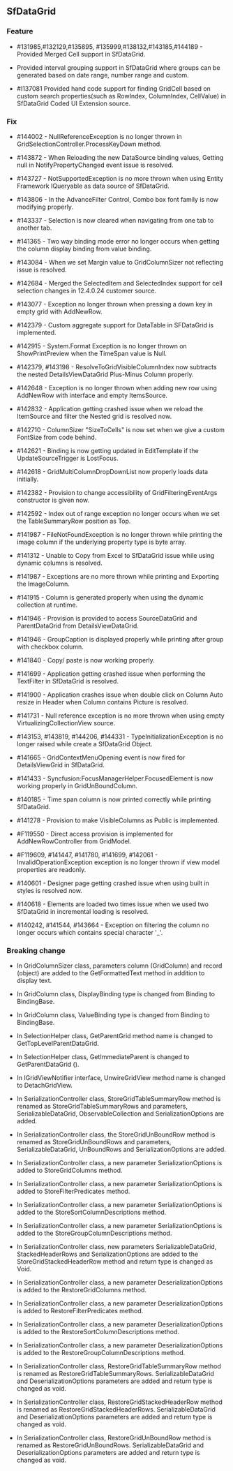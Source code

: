 ## SfDataGrid

### Feature

* \#131985,\#132129,\#135895, \#135999,\#138132,\#143185,\#144189 - Provided Merged Cell support in SfDataGrid.

* Provided interval grouping support in SfDataGrid where groups can be generated based on date range, number range and custom.

* \#I137081 Provided hand code support for finding GridCell based on custom search properties(such as  RowIndex, ColumnIndex, CellValue) in SfDataGrid Coded UI Extension source.

### Fix

* \#144002 - NullReferenceException is no longer thrown in GridSelectionController.ProcessKeyDown method.

* \#143872 - When Reloading the new DataSource binding values, Getting null in NotifyPropertyChanged event issue is resolved.

* \#143727 - NotSupportedException is no more  thrown when using Entity Framework IQueryable as data source of SfDataGrid.

* \#143806 - In the AdvanceFilter Control, Combo box font family is now modifying properly.

* \#143337 - Selection is now cleared when navigating from one tab to another tab.

* \#141365 - Two way binding mode error no longer occurs when getting the column display binding from value binding.

* \#143084 - When we set Margin value to GridColumnSizer not reflecting issue is resolved.

* \#142684 - Merged the SelectedItem and SelectedIndex support for cell selection changes in 12.4.0.24 customer source.

* \#143077 - Exception no longer thrown when pressing a down key in empty grid with AddNewRow.

* \#142379 - Custom aggregate support for DataTable in SFDataGrid is implemented.

* \#142915 - System.Format Exception is no longer thrown on ShowPrintPreview when the TimeSpan value is Null.

* \#142379, \#143198 - ResolveToGridVisibleColumnIndex now subtracts the nested DetailsViewDataGrid Plus-Minus Column properly.

* \#142648 - Exception is no longer thrown when adding new row using AddNewRow with interface and empty ItemsSource.

* \#142832 - Application getting crashed issue when we reload the ItemSource and filter the Nested grid is resolved now.

* \#142710 - ColumnSizer "SizeToCells" is now set when we give a custom FontSize from code behind.

* \#142621 - Binding is now getting updated in EditTemplate if the UpdateSourceTrigger is LostFocus.

* \#142618 - GridMultiColumnDropDownList now properly loads data initially.

* \#142382 - Provision to change accessibility of GridFilteringEventArgs constructor is given now.

* \#142592 - Index out of range exception no longer occurs when we set the TableSummaryRow position as Top.

* \#141987 - FileNotFoundException is no longer thrown while printing the image column if the underlying property type is byte array.

* \#141312 - Unable to Copy from Excel to SfDataGrid issue while using dynamic columns is resolved.

* \#141987 - Exceptions are no more thrown while printing and Exporting the ImageColumn.

* \#141915 - Column is generated properly when using the dynamic collection at runtime.

* \#141946 - Provision is provided to access SourceDataGrid and ParentDataGrid from DetailsViewDataGrid.

* \#141946 - GroupCaption is displayed properly while printing after group with checkbox column.

* \#141840 - Copy/ paste is now working properly.

* \#141699 - Application getting crashed issue when performing the TextFilter in SfDataGrid is resolved.

* \#141900 - Application crashes issue when double click on Column Auto resize in Header when Column contains Picture is resolved.

* \#141731 - Null reference exception is no more thrown when using empty VirtualizingCollectionView source.

* \#143153, \#143819, \#144206, \#144331 - TypeInitializationException is no longer raised while create a SfDataGrid Object.

* \#141665 - GridContextMenuOpening event is now fired for DetailsViewGrid in SfDataGrid.

* \#141433 - Syncfusion:FocusManagerHelper.FocusedElement is now working properly in GridUnBoundColumn.

* \#140185 - Time span column is now printed correctly while printing SfDataGrid.

* \#141278 - Provision to make VisibleColumns as Public is implemented.

* \#F119550 - Direct access provision is implemented for AddNewRowController from GridModel.

* \#F119609, \#141447, \#141780, \#141699, \#142061 - InvalidOperationException exception is no longer thrown if view model properties are readonly.

* \#140601 - Designer page getting crashed issue when using built in styles is resolved now.

* \#140618 - Elements are loaded two times issue when we used two SfDataGrid in incremental loading is resolved.

* \#140242, \#141544, \#143664 - Exception on filtering the column  no longer occurs which contains special character '_'.

### Breaking change

* In GridColumnSizer class, parameters column (GridColumn) and record (object) are added to the GetFormattedText method in addition to display text.

* In GridColumn class, DisplayBinding type is changed from Binding to BindingBase.

* In GridColumn class, ValueBinding type is changed from Binding to BindingBase.

* In SelectionHelper class, GetParentGrid method name is changed to GetTopLevelParentDataGrid.

* In SelectionHelper class, GetImmediateParent is changed to GetParentDataGrid ().

* In IGridViewNotifier interface, UnwireGridView method name is changed to DetachGridView.

* In SerializationController class, StoreGridTableSummaryRow method is renamed as StoreGridTableSummaryRows and parameters, SerializableDataGrid, ObservableCollection<GridSummaryRow> and SerializationOptions are added.

* In SerializationController class, the StoreGridUnBoundRow method is renamed as StoreGridUnBoundRows and parameters, SerializableDataGrid, UnBoundRows and SerializationOptions are added.

* In SerializationController class, a new parameter SerializationOptions is added to StoreGridColumns method.

* In SerializationController class, a new parameter SerializationOptions is added to StoreFilterPredicates method.

* In SerializationController class, a new parameter SerializationOptions is added to the StoreSortColumnDescriptions method.

* In SerializationController class, a new parameter SerializationOptions is added to the StoreGroupColumnDescriptions method.

* In SerializationController class, new parameters SerializableDataGrid, StackedHeaderRows and SerializationOptions are added to the StoreGridStackedHeaderRow method and return type is changed as Void.

* In SerializationController class, a new parameter DeserializationOptions is added to the RestoreGridColumns method.

* In SerializationController class, a new parameter DeserializationOptions is added to RestoreFilterPredicates method.

* In SerializationController class, a new parameter DeserializationOptions is added to the RestoreSortColumnDescriptions method.

* In SerializationController class, a new parameter DeserializationOptions is added to the RestoreGroupColumnDescriptions method.

* In SerializationController class, RestoreGridTableSummaryRow method is renamed as RestoreGridTableSummaryRows. SerializableDataGrid and DeserializationOptions parameters are added and return type is changed as void.

* In SerializationController class, RestoreGridStackedHeaderRow method is renamed as RestoreGridStackedHeaderRows. SerializableDataGrid and DeserializationOptions parameters are added and return type is changed as void.

* In SerializationController class, RestoreGridUnBoundRow method is renamed as RestoreGridUnBoundRows. SerializableDataGrid and DeserializationOptions parameters are added and return type is changed as void.
